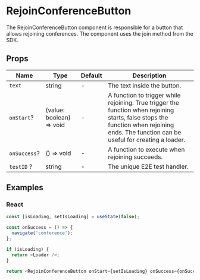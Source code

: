 # RejoinConferenceButton

The RejoinConferenceButton component is responsible for a button that allows rejoining conferences. The component uses the join method from the SDK.

## Props

| Name         | Type                     | Default | Description                                                                                                                                                                             |
| ------------ | ------------------------ | ------- | --------------------------------------------------------------------------------------------------------------------------------------------------------------------------------------- |
| `text`       | string                   | -       | The text inside the button.                                                                                                                                                             |
| `onStart`?   | (value: boolean) => void | -       | A function to trigger while rejoining. True trigger the function when rejoining starts, false stops the function when rejoining ends. The function can be useful for creating a loader. |
| `onSuccess`? | () => void               | -       | A function to execute when rejoining succeeds.                                                                                                                                          |
| `testID` ?   | string                   | -       | The unique E2E test handler.                                                                                                                                                            |

## Examples

### React

```javascript
const [isLoading, setIsLoading] = useState(false);

const onSuccess = () => {
  navigate('conference');
};

if (isLoading) {
  return <Loader />;
}

return <RejoinConferenceButton onStart={setIsLoading} onSuccess={onSuccess} text="Rejoin" testID="RejoinButton" />;
```
